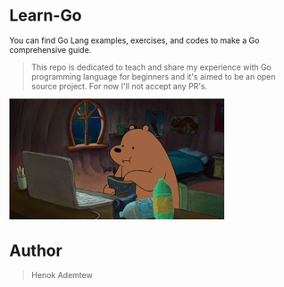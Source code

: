 # Learn-Go
You can find Go Lang examples, exercises, and codes to make a Go comprehensive guide.</br>
> This repo is dedicated to teach and share my experience with Go programming language for beginners and it's aimed to be an open source project. 
> For now I'll not accept any PR's.

<img src="https://github.com/darsaveli/Mariam/blob/main/1479814528_webarebears.gif" width="385px" align="center">


# Author
> Henok Ademtew
